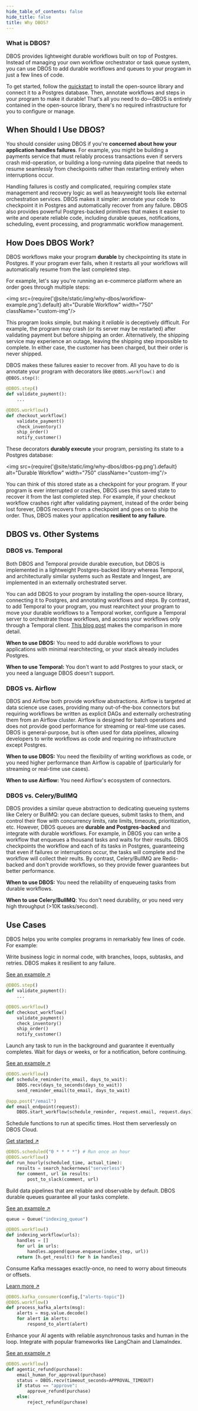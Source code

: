 ```yaml
---
hide_table_of_contents: false
hide_title: false
title: Why DBOS?
---
```


### What is DBOS?

DBOS provides lightweight durable workflows built on top of Postgres.
Instead of managing your own workflow orchestrator or task queue system, you can use DBOS to add durable workflows and queues to your program in just a few lines of code.

To get started, follow the [quickstart](./quickstart.md) to install the open-source library and connect it to a Postgres database.
Then, annotate workflows and steps in your program to make it durable!
That's all you need to do&mdash;DBOS is entirely contained in the open-source library, there's no required infrastructure for you to configure or manage.

## When Should I Use DBOS?

You should consider using DBOS if you're **concerned about how your application handles failures**.
For example, you might be building a payments service that must reliably process transactions even if servers crash mid-operation, or building a long-running data pipeline that needs to resume seamlessly from checkpoints rather than restarting entirely when interruptions occur.

Handling failures is costly and complicated, requiring complex state management and recovery logic as well as heavyweight tools like external orchestration services.
DBOS makes it simpler: annotate your code to checkpoint it in Postgres and automatically recover from any failure.
DBOS also provides powerful Postgres-backed primitives that makes it easier to write and operate reliable code, including durable queues, notifications, scheduling, event processing, and programmatic workflow management.

## How Does DBOS Work?

DBOS workflows make your program **durable** by checkpointing its state in Postgres.
If your program ever fails, when it restarts all your workflows will automatically resume from the last completed step.

For example, let's say you're running an e-commerce platform where an order goes through multiple steps:

<img src={require('@site/static/img/why-dbos/workflow-example.png').default} alt="Durable Workflow" width="750" className="custom-img"/>

This program looks simple, but making it _reliable_ is deceptively difficult.
For example, the program may crash (or its server may be restarted) after validating payment but before shipping an order.
Alternatively, the shipping service may experience an outage, leaving the shipping step impossible to complete.
In either case, the customer has been charged, but their order is never shipped.

DBOS makes these failures easier to recover from.
All you have to do is annotate your program with decorators like `@DBOS.workflow()` and `@DBOS.step()`:


```python
@DBOS.step()
def validate_payment():
    ...

@DBOS.workflow()
def checkout_workflow()
    validate_payment()
    check_inventory()
    ship_order()
    notify_customer()
```

These decorators **durably execute** your program, persisting its state to a Postgres database:

<img src={require('@site/static/img/why-dbos/dbos-pg.png').default} alt="Durable Workflow" width="750" className="custom-img"/>

You can think of this stored state as a checkpoint for your program.
If your program is ever interrupted or crashes, DBOS uses this saved state to recover it from the last completed step.
For example, if your checkout workflow crashes right after validating payment, instead of the order being lost forever, DBOS recovers from a checkpoint and goes on to ship the order.
Thus, DBOS makes your application **resilient to any failure**.

## DBOS vs. Other Systems

### DBOS vs. Temporal

Both DBOS and Temporal provide durable execution, but DBOS is implemented in a lightweight Postgres-backed library whereas Temporal, and architecturally similar systems such as Restate and Inngest, are implemented in an externally orchestrated server.

You can add DBOS to your program by installing the open-source library, connecting it to Postgres, and annotating workflows and steps.
By contrast, to add Temporal to your program, you must rearchitect your program to move your durable workflows to a Temporal worker, configure a Temporal server to orchestrate those workflows, and access your workflows only through a Temporal client.
[This blog post](https://www.dbos.dev/blog/durable-execution-coding-comparison) makes the comparison in more detail.

**When to use DBOS:** You need to add durable workflows to your applications with minimal rearchitecting, or your stack already includes Postgres.

**When to use Temporal:** You don't want to add Postgres to your stack, or you need a language DBOS doesn't support.

### DBOS vs. Airflow

DBOS and Airflow both provide workflow abstractions.
Airflow is targeted at data science use cases, providing many out-of-the-box connectors but requiring workflows be written as explicit DAGs and externally orchestrating them from an Airflow cluster.
Airflow is designed for batch operations and does not provide good performance for streaming or real-time use cases.
DBOS is general-purpose, but is often used for data pipelines, allowing developers to write workflows as code and requiring no infrastructure except Postgres.

**When to use DBOS:** You need the flexibility of writing workflows as code, or you need higher performance than Airflow is capable of (particularly for streaming or real-time use cases).

**When to use Airflow:** You need Airflow's ecosystem of connectors.

### DBOS vs. Celery/BullMQ

DBOS provides a similar queue abstraction to dedicating queueing systems like Celery or BullMQ: you can declare queues, submit tasks to them, and control their flow with concurrency limits, rate limits, timeouts, prioritization, etc.
However, DBOS queues are **durable and Postgres-backed** and integrate with durable workflows.
For example, in DBOS you can write a workflow that enqueues a thousand tasks and waits for their results.
DBOS checkpoints the workflow and each of its tasks in Postgres, guaranteeing that even if failures or interruptions occur, the tasks will complete and the workflow will collect their reults.
By contrast, Celery/BullMQ are Redis-backed and don't provide workflows, so they provide fewer guarantees but better performance.

**When to use DBOS:** You need the reliability of enqueueing tasks from durable workflows.

**When to use Celery/BullMQ**: You don't need durability, or you need very high throughput (>10K tasks/second).


## Use Cases

DBOS helps you write complex programs in remarkably few lines of code. For example:

<Tabs groupId="examples" className="medium-tabs">

<TabItem value="workflow" label="Reliable Workflows">
<section className="row list">
<article className="col col--4">

Write business logic in normal code, with branches, loops, subtasks, and retries. DBOS makes it resilient to any failure.

[See an example ↗️](./python/examples/widget-store.md)

</article>
<article className="col col--8">

```python
@DBOS.step()
def validate_payment():
    ...

@DBOS.workflow()
def checkout_workflow()
    validate_payment()
    check_inventory()
    ship_order()
    notify_customer()
```

</article>
</section>
</TabItem>

<TabItem value="background" label="Background Tasks">
<section className="row list">
<article className="col col--4">

Launch any task to run in the background and guarantee it eventually completes.
Wait for days or weeks, or for a notification, before continuing.

[See an example ↗️](./python/examples/scheduled-reminders.md)

</article>
<article className="col col--8">

```python
@DBOS.workflow()
def schedule_reminder(to_email, days_to_wait):
    DBOS.recv(days_to_seconds(days_to_wait))
    send_reminder_email(to_email, days_to_wait)

@app.post("/email")
def email_endpoint(request):
    DBOS.start_workflow(schedule_reminder, request.email, request.days)
```

</article>
</section>
</TabItem>

<TabItem value="cron" label="Cron Jobs">
<section className="row list">
<article className="col col--4">

Schedule functions to run at specific times.
Host them serverlessly on DBOS Cloud.

[Get started ↗️](./python/examples/cron-starter.md)

</article>
<article className="col col--8">

```python
@DBOS.scheduled("0 * * * *") # Run once an hour
@DBOS.workflow()
def run_hourly(scheduled_time, actual_time):
    results = search_hackernews("serverless")
    for comment, url in results:
        post_to_slack(comment, url)
```

</article>
</section>
</TabItem>

<TabItem value="pipelines" label="Data Pipelines">
<section className="row list">
<article className="col col--4">

Build data pipelines that are reliable and observable by default.
DBOS durable queues guarantee all your tasks complete.

[See an example ↗️](./python/examples/document-detective.md)

</article>
<article className="col col--8">

```python
queue = Queue("indexing_queue")

@DBOS.workflow()
def indexing_workflow(urls):
    handles = []
    for url in urls:
        handles.append(queue.enqueue(index_step, url))
    return [h.get_result() for h in handles]
```

</article>
</section>
</TabItem>


<TabItem value="kafka" label="Kafka">
<section className="row list">
<article className="col col--4">

Consume Kafka messages exactly-once, no need to worry about timeouts or offsets.

[Learn more ↗️](./python/tutorials/kafka-integration.md)

</article>
<article className="col col--8">

```python
@DBOS.kafka_consumer(config,["alerts-topic"])
@DBOS.workflow()
def process_kafka_alerts(msg):
    alerts = msg.value.decode()
    for alert in alerts:
        respond_to_alert(alert)
```

</article>
</section>
</TabItem>

<TabItem value="agents" label="AI Agents">
<section className="row list">
<article className="col col--4">

Enhance your AI agents with reliable asynchronous tasks and human in the loop.
Integrate with popular frameworks like LangChain and LlamaIndex.

[See an example ↗️](./python/examples/customer-service.md)

</article>
<article className="col col--8">

```python
@DBOS.workflow()
def agentic_refund(purchase):
    email_human_for_approval(purchase)
    status = DBOS.recv(timeout_seconds=APPROVAL_TIMEOUT)
    if status == "approve":
        approve_refund(purchase)
    else:
        reject_refund(purchase)
```

</article>
</section>
</TabItem>

</Tabs>
